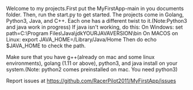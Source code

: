 Welcome to my projects.First put the MyFirstApp-main in you documents folder. Then, run the start.py to get started. The projects come in Golang, Python3, Java, and C++. Each one has a different twist to it.(Note:Python3 and java work in progress) If java isn't working, do this:
On Windows:
set path=C:\Program Files\Java\jdkYOURJAVAVERSION\bin
On MACOS on Linux:
export JAVA_HOME=/Library/Java/Home
Then do echo $JAVA_HOME to check the path.

Make sure that you have g++(already on mac and some linux environments), golang (1.11 or above), python3, and java install on your system.(Note: python2 comes preinstalled on mac. You need python3)

Report issues at https://github.com/RacerPilot2011/MyFirstApp/issues

